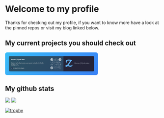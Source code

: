 # Welcome to my profile

Thanks for checking out my profile, if you want to know more have a look at the pinned repos or visit my blog linked below.

<!-- img alt="profile pic" src="profile.png" height="300px" width="300px" / -->

## My current projects you should check out

<a href="https://zyzle.dev">
<img alt="Zyzle.dev" src="web-visual-bookmark@2x.png" width="60%" />
</a>

## My github stats

<!-- |                                                                Stats                                                                 |                                                                              Languages                                                                              |
| :----------------------------------------------------------------------------------------------------------------------------------: | :-----------------------------------------------------------------------------------------------------------------------------------------------------------------: | -->
<p>

[![](https://github-readme-stats.vercel.app/api?username=Zyzle&show_icons=true)](https://github.com/anuraghazra/github-readme-stats) [![](https://github-readme-stats.vercel.app/api/top-langs/?username=Zyzle&exclude_repo=zyzle.dev&layout=donut)](https://github.com/anuraghazra/github-readme-stats)

</p>

[![trophy](https://github-profile-trophy.vercel.app/?username=Zyzle&column=5&theme=onedark)](https://github.com/ryo-ma/github-profile-trophy)

<!--
**Zyzle/Zyzle** is a ✨ _special_ ✨ repository because its `README.md` (this file) appears on your GitHub profile.

Here are some ideas to get you started:

- 🔭 I’m currently working on ...
- 🌱 I’m currently learning ...
- 👯 I’m looking to collaborate on ...
- 🤔 I’m looking for help with ...
- 💬 Ask me about ...
- 📫 How to reach me: ...
- 😄 Pronouns: ...
- ⚡ Fun fact: ...
-->
